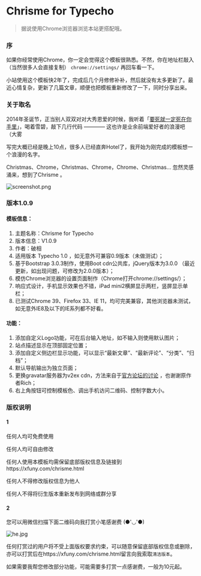 # Chrisme for Typecho #
> 据说使用Chrome浏览器浏览本站更搭配哦。

### 序 ###

如果你经常使用Chrome，你一定会觉得这个模板很熟悉。不然，你在地址栏敲入（当然很多人会直接复制） `chrome://settings/` 再回车看一下。

小站使用这个模板快2年了，完成后几个月修修补补，然后就没有太多更新了。最近心情复杂，更新了几篇文章，顺便也把模板重新修改了一下，同时分享出来。



### 关于取名 ###

2014年圣诞节，正当别人双双对对大秀恩爱的时候，我听着「[要死就一定死在你手里][1]」，喝着雪碧，敲下几行代码 ———— 这也许是业余前端爱好者的浪漫吧（大雾

写完大概已经是晚上10点，很多人已经直奔Hotel了，我开始为刚完成的模板想一个浪漫的名字。

Christmas、Chrome，Christmas、Chrome，Chrome、Christmas... 忽然灵感涌来，想到了Chrisme 。

![screenshot.png][2]

### 版本1.0.9 ###

#### 模板信息： ####

1. 主题名称：Chrisme for Typecho
2. 版本信息：V1.0.9
3. 作者：破相
4. 适用版本 Typecho 1.0 ，如无意外可兼容0.9版本（未做测试）；
5. 基于Bootstrap 3.0.3制作，使用Boot cdn公共库，jQuery版本为3.0.0 （最近更新，如出现问题，可修改为2.0.0版本）；
6. 模仿Chrome浏览器的设置页面制作（Chrome打开chrome://settings/）；
7. 响应式设计，手机显示效果也不错，iPad mini2横屏显示两栏，竖屏显示单栏；
8. 已测试Chrome 39、Firefox 33、IE 11，均可完美兼容，其他浏览器未测试，如无意外IE8及以下的IE系列都不好看。


#### 功能： ####

1. 添加自定义Logo功能，可在后台输入地址，如不输入则使用默认图片；
2. 站点描述显示在顶部固定位置；
3. 添加自定义侧边栏显示功能，可以显示“最新文章”、“最新评论”、“分类”、“归档”；
4. 默认导航输出为独立页面；
5. 更换gravatar服务器为v2ex cdn，方法来自于[官方论坛的讨论][3] ，也谢谢原作者Rich；
6. 右上角按钮可控制模板色、调出手机访问二维码、控制字数大小。

### 版权说明 ###

#### 1 ####
任何人均可免费使用

任何人均可自由修改

任何人使用本模板均需保留底部版权信息及链接到https://xfuny.com/chrisme.html

任何人不得修改版权信息为他人

任何人不得将衍生版本重新发布到网络或群分享


#### 2 ####
您可以用微信扫描下面二维码向我打赏小笔感谢费 (●'◡'●)

![he.jpg][4]

任何打赏过的用户将不受上面版权要求约束，可以随意保留底部版权信息或删除，亦可以打赏后在https://xfuny.com/chrisme.html留言向我索取`清洁版本`。

如果需要我帮您修改部分功能，可能需要多打赏一点感谢费，一般为10元起。


  [1]: http://music.163.com/#/song?id=34364851
  [2]: https://xfuny.com/usr/uploads/2016/10/2685638989.png
  [3]: http://forum.typecho.org/viewtopic.php?f=5&t=6165&p=29961&hilit=gravatar#p29961
  [4]: https://xfuny.com/usr/uploads/2016/10/1823963515.jpg